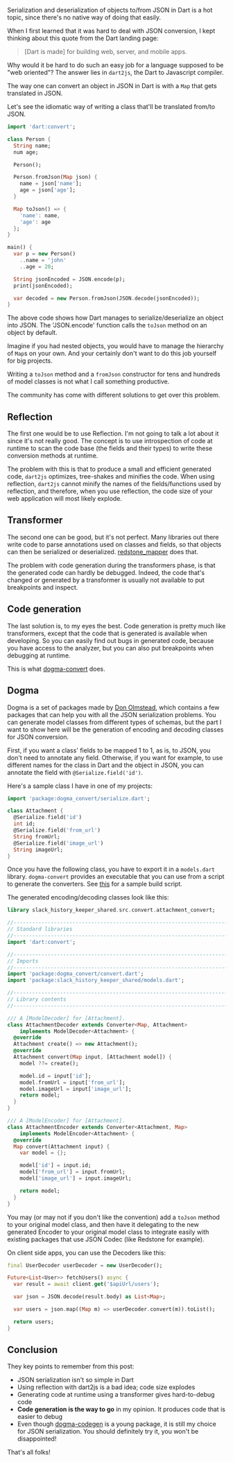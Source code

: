 Serialization and deserialization of objects to/from JSON in Dart is a hot topic, since there's no native way of doing that easily.

When I first learned that it was hard to deal with JSON conversion, I kept thinking about this quote from the Dart landing page:

> [Dart is made] for building web, server, and mobile apps.

Why would it be hard to do such an easy job for a language supposed to be "web oriented"? The answer lies in `dart2js`, the Dart to Javascript compiler.

The way one can convert an object in JSON in Dart is with a `Map` that gets translated in JSON.

Let's see the idiomatic way of writing a class that'll be translated from/to JSON.

```dart
import 'dart:convert';

class Person {
  String name;
  num age;

  Person();

  Person.fromJson(Map json) {
    name = json['name'];
    age = json['age'];
  }

  Map toJson() => {
    'name': name,
    'age': age
  };
}

main() {
  var p = new Person()
    ..name = 'john'
    ..age = 20;

  String jsonEncoded = JSON.encode(p);
  print(jsonEncoded);

  var decoded = new Person.fromJson(JSON.decode(jsonEncoded));
}
```

The above code shows how Dart manages to serialize/deserialize an object into JSON. The 'JSON.encode' function calls the `toJson` method on an object by default.

Imagine if you had nested objects, you would have to manage the hierarchy of `Map`s on your own. And your certainly don't want to do this job yourself for big projects.

Writing a `toJson` method and a `fromJson` constructor for tens and hundreds of model classes is not what I call something productive.

The community has come with different solutions to get over this problem.

## Reflection
The first one would be to use Reflection. I'm not going to talk a lot about it since it's not really good. The concept is to use introspection of code at runtime to scan the code base (the fields and their types) to write these conversion methods at runtime.

The problem with this is that to produce a small and efficient generated code, `dart2js` optimizes, tree-shakes and minifies the code. When using reflection, `dart2js` cannot minify the names of the fields/functions used by reflection, and therefore, when you use reflection, the code size of your web application will most likely explode.

## Transformer
The second one can be good, but it's not perfect. Many libraries out there write code to parse annotations used on classes and fields, so that objects can then be serialized or deserialized. [redstone_mapper](https://pub.dartlang.org/packages/redstone_mapper) does that.

The problem with code generation during the transformers phase, is that the generated code can hardly be debugged. Indeed, the code that's changed or generated by a transformer is usually not available to put breakpoints and inspect.

## Code generation
The last solution is, to my eyes the best. Code generation is pretty much like transformers, except that the code that is generated is available when developing. So you can easily find out bugs in generated code, because you have access to the analyzer, but you can also put breakpoints when debugging at runtime.

This is what [dogma-convert](https://github.com/dogma-dart/dogma-convert) does. 

## Dogma
Dogma is a set of packages made by [Don Olmstead](https://github.com/donny-dont), which contains a few packages that can help you with all the JSON serialization problems. You can generate model classes from different types of schemas, but the part I want to show here will be the generation of encoding and decoding classes for JSON conversion.

First, if you want a class' fields to be mapped 1 to 1, as is, to JSON, you don't need to annotate any field. Otherwise, if you want for example, to use different names for the class in Dart and the object in JSON, you can annotate the field with `@Serialize.field('id')`.

Here's a sample class I have in one of my projects:

```dart
import 'package:dogma_convert/serialize.dart';

class Attachment {
  @Serialize.field('id')
  int id;
  @Serialize.field('from_url')
  String fromUrl;
  @Serialize.field('image_url')
  String imageUrl;
}
``` 

Once you have the following class, you have to export it in a `models.dart` library. `dogma-convert` provides an executable that you can use from a script to generate the converters. See [this](https://github.com/Pacane/SlackHistoryKeeper/blob/master/shared/build.dart) for a sample build script.

The generated encoding/decoding classes look like this:
```dart
library slack_history_keeper_shared.src.convert.attachment_convert;

//---------------------------------------------------------------------
// Standard libraries
//---------------------------------------------------------------------
import 'dart:convert';

//---------------------------------------------------------------------
// Imports
//---------------------------------------------------------------------
import 'package:dogma_convert/convert.dart';
import 'package:slack_history_keeper_shared/models.dart';

//---------------------------------------------------------------------
// Library contents
//---------------------------------------------------------------------

/// A [ModelDecoder] for [Attachment].
class AttachmentDecoder extends Converter<Map, Attachment>
    implements ModelDecoder<Attachment> {
  @override
  Attachment create() => new Attachment();
  @override
  Attachment convert(Map input, [Attachment model]) {
    model ??= create();

    model.id = input['id'];
    model.fromUrl = input['from_url'];
    model.imageUrl = input['image_url'];
    return model;
  }
}

/// A [ModelEncoder] for [Attachment].
class AttachmentEncoder extends Converter<Attachment, Map>
    implements ModelEncoder<Attachment> {
  @override
  Map convert(Attachment input) {
    var model = {};

    model['id'] = input.id;
    model['from_url'] = input.fromUrl;
    model['image_url'] = input.imageUrl;

    return model;
  }
}
```

You may (or may not if you don't like the convention) add a `toJson` method to your original model class, and then have it delegating to the new generated Encoder to your original model class to integrate easily with existing packages that use JSON Codec (like Redstone for example).

On client side apps, you can use the Decoders like this:

```dart
final UserDecoder userDecoder = new UserDecoder();

Future<List<User>> fetchUsers() async {
  var result = await client.get('$apiUrl/users');

  var json = JSON.decode(result.body) as List<Map>;

  var users = json.map((Map m) => userDecoder.convert(m)).toList();

  return users;
}
```

## Conclusion
They key points to remember from this post:

- JSON serialization isn't so simple in Dart
- Using reflection with dart2js is a bad idea; code size explodes
- Generating code at runtime using a transformer gives hard-to-debug code
- __Code generation is the way to go__ in my opinion. It produces code that is easier to debug
- Even though [dogma-codegen](https://github.com/dogma-dart/dogma-codegen) is a young package, it is still my choice for JSON serialization. You should definitely try it, you won't be disappointed!

That's all folks!
